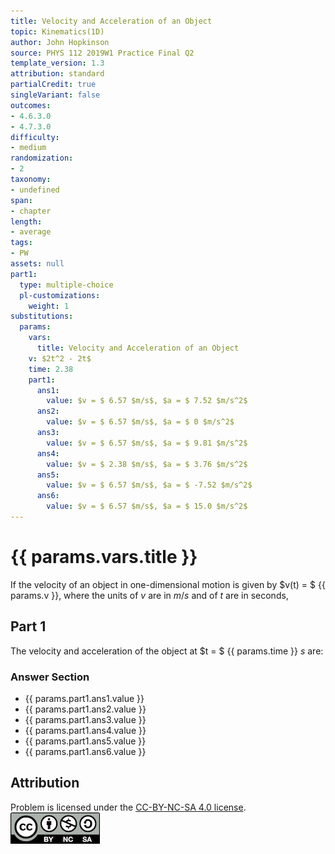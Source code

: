 ```yaml
---
title: Velocity and Acceleration of an Object
topic: Kinematics(1D)
author: John Hopkinson
source: PHYS 112 2019W1 Practice Final Q2
template_version: 1.3
attribution: standard
partialCredit: true
singleVariant: false
outcomes:
- 4.6.3.0
- 4.7.3.0
difficulty:
- medium
randomization:
- 2
taxonomy:
- undefined
span:
- chapter
length:
- average
tags:
- PW
assets: null
part1:
  type: multiple-choice
  pl-customizations:
    weight: 1
substitutions:
  params:
    vars:
      title: Velocity and Acceleration of an Object
    v: $2t^2 - 2t$
    time: 2.38
    part1:
      ans1:
        value: $v = $ 6.57 $m/s$, $a = $ 7.52 $m/s^2$
      ans2:
        value: $v = $ 6.57 $m/s$, $a = $ 0 $m/s^2$
      ans3:
        value: $v = $ 6.57 $m/s$, $a = $ 9.81 $m/s^2$
      ans4:
        value: $v = $ 2.38 $m/s$, $a = $ 3.76 $m/s^2$
      ans5:
        value: $v = $ 6.57 $m/s$, $a = $ -7.52 $m/s^2$
      ans6:
        value: $v = $ 6.57 $m/s$, $a = $ 15.0 $m/s^2$
---
```

# {{ params.vars.title }}
If the velocity of an object in one-dimensional motion is given by $v(t) = $ {{ params.v }}, where the units of $v$ are in $m/s$ and of $t$ are in seconds,

## Part 1

The velocity and acceleration of the object at $t = $ {{ params.time }} $s$ are:

### Answer Section

- {{ params.part1.ans1.value }}
- {{ params.part1.ans2.value }}
- {{ params.part1.ans3.value }}
- {{ params.part1.ans4.value }}
- {{ params.part1.ans5.value }}
- {{ params.part1.ans6.value }}

## Attribution

Problem is licensed under the [CC-BY-NC-SA 4.0 license](https://creativecommons.org/licenses/by-nc-sa/4.0/).<br> ![The Creative Commons 4.0 license requiring attribution-BY, non-commercial-NC, and share-alike-SA license.](https://raw.githubusercontent.com/firasm/bits/master/by-nc-sa.png)